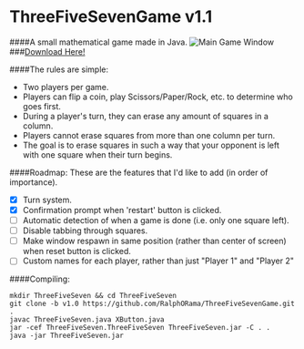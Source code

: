 # ThreeFiveSevenGame v1.1   
####A small mathematical game made in Java.
![Main Game Window](http://i.imgur.com/pjAW08l.gif)
###[Download Here!](https://github.com/RalphORama/ThreeFiveSevenGame/releases/tag/v1.1)

####The rules are simple:
- Two players per game.
- Players can flip a coin, play Scissors/Paper/Rock, etc. to determine who goes first.
- During a player's turn, they can erase any amount of squares in a column.
- Players cannot erase squares from more than one column per turn.
- The goal is to erase squares in such a way that your opponent is left with one square when their turn begins.

####Roadmap:
These are the features that I'd like to add (in order of importance).

- [x] Turn system.
- [x] Confirmation prompt when 'restart' button is clicked.
- [ ] Automatic detection of when a game is done (i.e. only one square left).
- [ ] Disable tabbing through squares.
- [ ] Make window respawn in same position (rather than center of screen) when reset button is clicked.
- [ ] Custom names for each player, rather than just "Player 1" and "Player 2"

####Compiling:
```
mkdir ThreeFiveSeven && cd ThreeFiveSeven
git clone -b v1.0 https://github.com/RalphORama/ThreeFiveSevenGame.git .
javac ThreeFiveSeven.java XButton.java
jar -cef ThreeFiveSeven.ThreeFiveSeven ThreeFiveSeven.jar -C . .
java -jar ThreeFiveSeven.jar
```

